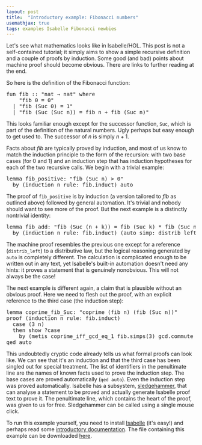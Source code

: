 ```yaml
---
layout: post
title:  "Introductory example: Fibonacci numbers"
usemathjax: true 
tags: examples Isabelle Fibonacci newbies
---
```


Let's see what mathematics looks like in Isabelle/HOL.  This post is not a self-contained tutorial; it simply aims to show a simple recursive definition and a couple of proofs by induction. Some good (and bad) points about machine proof should become obvious. There are links to further reading at the end.

So here is the definition of the Fibonacci function:

<pre class="source">
<span class="keyword1"><span class="command">fun</span></span> <span class="entity">fib</span> <span class="main">::</span> <span class="quoted"><span class="quoted">"nat <span class="main">⇒</span> nat"</span></span> <span class="keyword2"><span class="keyword">where</span></span>
    <span class="quoted"><span class="quoted">"<span class="free">fib</span> <span class="main">0</span> <span class="main">=</span> <span class="main">0</span>"</span></span>
  <span class="main">|</span> <span class="quoted"><span class="quoted">"<span class="free">fib</span> <span class="main">(</span>Suc <span class="main">0</span><span class="main">)</span> <span class="main">=</span> <span class="main">1</span>"</span></span>
  <span class="main">|</span> <span class="quoted"><span class="quoted">"<span class="free">fib</span> <span class="main">(</span>Suc <span class="main">(</span>Suc <span class="free"><span class="bound"><span class="entity">n</span></span></span><span class="main">)</span><span class="main">)</span> <span class="main">=</span> <span class="free">fib</span> <span class="free"><span class="bound"><span class="entity">n</span></span></span> <span class="main">+</span> <span class="free">fib</span> <span class="main">(</span>Suc <span class="free"><span class="bound"><span class="entity">n</span></span></span><span class="main">)</span>"</span></span>
</pre>

This looks familiar enough except for the successor function, `Suc`, which is part of the definition of the natural numbers. Ugly perhaps but easy enough to get used to. The successor of $n$ is simply $n+1$.

Facts about *fib* are typically proved by induction, and most of us know to match the induction principle to the form of the recursion: with two base cases (for 0 and 1) and an induction step that has induction hypotheses for each of the two recursive calls. We begin with a trivial example:

<pre class="source">
<span class="keyword1"><span class="command">lemma</span></span> fib_positive<span class="main">:</span> <span class="quoted"><span class="quoted">"fib <span class="main">(</span>Suc <span class="free">n</span><span class="main">)</span> <span class="main">&gt;</span> <span class="main">0</span>"</span></span>
  <span class="keyword1"><span class="command">by</span></span> <span class="main">(</span><span class="operator">induction</span> <span class="quoted"><span class="free">n</span></span> <span class="quasi_keyword">rule</span><span class="main"><span class="main">:</span></span> fib.induct<span class="main">)</span> <span class="operator">auto</span>
</pre>

The proof of `fib_positive` is by induction (a version tailored to *fib* as outlined above) followed by general automation. It's trivial and nobody should want to see more of the proof. But the next example is a distinctly nontrivial identity:

<pre class="source">
<span class="keyword1"><span class="command">lemma</span></span> fib_add<span class="main">:</span> <span class="quoted"><span class="quoted">"fib <span class="main">(</span>Suc <span class="main">(</span><span class="free">n</span> <span class="main">+</span> <span class="free">k</span><span class="main">)</span><span class="main">)</span> <span class="main">=</span> fib <span class="main">(</span>Suc <span class="free">k</span><span class="main">)</span> <span class="main">*</span> fib <span class="main">(</span>Suc <span class="free">n</span><span class="main">)</span> <span class="main">+</span> fib <span class="free">k</span> <span class="main">*</span> fib <span class="free">n</span>"</span></span>
  <span class="keyword1"><span class="command">by</span></span> <span class="main">(</span><span class="operator">induction</span> <span class="quoted"><span class="free">n</span></span> <span class="quasi_keyword">rule</span><span class="main"><span class="main">:</span></span> fib.induct<span class="main">)</span> <span class="main">(</span><span class="operator">auto</span> <span class="quasi_keyword">simp</span><span class="main"><span class="main">:</span></span> distrib_left<span class="main">)</span>
</pre>

The machine proof resembles the previous one except for a reference (`distrib_left`) to a distributive law, but the logical reasoning generated by `auto` is completely different. The calculation is complicated enough to be written out in any text, yet Isabelle's built-in automation doesn't need any hints: it proves a statement that is genuinely nonobvious. This will not always be the case!

The next example is different again, a claim that is plausible without an obvious proof. Here we need to flesh out the proof, with an explicit reference to the third case (the induction step):

<pre class="source">
<span class="keyword1"><span class="command">lemma</span></span> coprime_fib_Suc<span class="main">:</span> <span class="quoted"><span class="quoted">"coprime <span class="main">(</span>fib <span class="free">n</span><span class="main">)</span> <span class="main">(</span>fib <span class="main">(</span>Suc <span class="free">n</span><span class="main">)</span><span class="main">)</span>"</span></span>
<span class="keyword1"><span class="command">proof</span></span> <span class="main">(</span><span class="operator">induction</span> <span class="quoted"><span class="free">n</span></span> <span class="quasi_keyword">rule</span><span class="main"><span class="main">:</span></span> fib.induct<span class="main">)</span>
  <span class="keyword3"><span class="command">case</span></span> <span class="main">(</span>3 <span class="skolem">n</span><span class="main">)</span>
  <span class="keyword1"><span class="command">then</span></span> <span class="keyword3"><span class="command">show</span></span> <span class="var"><span class="quoted"><span class="var">?case</span></span></span>
    <span class="keyword1"><span class="command">by</span></span> <span class="main">(</span><span class="operator">metis</span> coprime_iff_gcd_eq_1 fib.simps<span class="main"><span class="main">(</span></span>3<span class="main"><span class="main">)</span></span> gcd.commute gcd_add1<span class="main">)</span>
<span class="keyword1"><span class="command">qed</span></span> <span class="operator">auto</span>
</pre>

This undoubtedly cryptic code already tells us what formal proofs can look like. We can see that it's an induction and that the third case has been singled out for special treatment. The list of identifiers in the penultimate line are the names of known facts used to prove the induction step. The base cases are proved automatically (`qed auto`). Even the induction step was proved automatically. Isabelle has a subsystem, [sledgehammer](https://isabelle.in.tum.de/dist/doc/sledgehammer.pdf), that can analyse a statement to be proved and actually generate Isabelle proof text to prove it. The penultimate line, which contains the heart of the proof, was given to us for free. Sledgehammer can be called using a single mouse click.

To run this example yourself, you need to install [Isabelle](https://isabelle.in.tum.de/) (it's easy!) and perhaps read some [introductory documentation](https://isabelle.in.tum.de/dist/Isabelle/doc/prog-prove.pdf). The file containing this example can be downloaded [here](/Isabelle-Examples/Fibonacci.thy).
